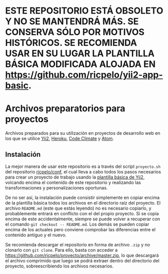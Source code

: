 ESTE REPOSITORIO ESTÁ OBSOLETO Y NO SE MANTENDRÁ MÁS. SE CONSERVA SÓLO POR MOTIVOS HISTÓRICOS. SE RECOMIENDA USAR EN SU LUGAR LA PLANTILLA BÁSICA MODIFICADA ALOJADA EN https://github.com/ricpelo/yii2-app-basic.
===================================================================================================================================================================================================================

Archivos preparatorios para proyectos
=====================================

Archivos preparados para su utilización en proyectos de desarrollo web en los
que se utilice [Yii2](http://www.yiiframework.com/),
[Heroku](https://www.heroku.com), [Code Climate](https://codeclimate.com/) y
[Atom](https://atom.io/).

Instalación
-----------

La mejor manera de usar este repositorio es a través del script `proyecto.sh`
del repositorio [ricpelo/conf](https://github.com/ricpelo/conf), el cual
lleva a cabo todos los pasos necesarios para crear un proyecto de trabajo
usando la [plantilla básica de Yii2](https://github.com/yiisoft/yii2-app-basic),
volcando encima el contenido de este repositorio y realizando las
transformaciones y personalizaciones oportunas.

De no ser así, la instalación puede consistir simplemente en copiar encima de
la plantilla básica todos los archivos en el directorio raíz del proyecto. El
archivo `README.md` (este que estás leyendo) no es necesario copiarlo, y
probablemente entrará en conflicto con el del propio proyecto. Si se copia
encima de este accidentalmente, siempre se puede volver a recuperar con el
comando `git checkout -- README.md`. Los demás se pueden copiar encima de los
actuales pero conviene comprobar las diferencias entre el contenido antiguo y
el nuevo.

Se recomienda descargar el repositorio en forma de archivo `.zip` y no clonarlo
con `git clone`. Para ello, basta con acceder a
https://github.com/ricpelo/proyecto/archive/master.zip, lo que descargará el
archivo comprimido que luego se podrá extraer dentro del directorio del
proyecto, sobreescribiendo los archivos necesarios.


